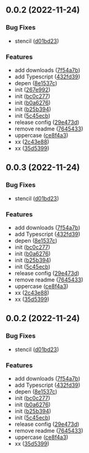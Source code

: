 ## 0.0.2 (2022-11-24)


### Bug Fixes

* stencil ([d01bd23](https://github.com/PengBoUESTC/FE-should-know/commit/d01bd23bb0f01804ddf553d054b8563206b10786))


### Features

* add downloads ([7f54a7b](https://github.com/PengBoUESTC/FE-should-know/commit/7f54a7b5b4c7a29b89e1701ed9b01d9fbfe897d7))
* add Typescript ([432fd39](https://github.com/PengBoUESTC/FE-should-know/commit/432fd39788ae729caf7fa6428fd33bc31eef8cc9))
* depen ([8e1537c](https://github.com/PengBoUESTC/FE-should-know/commit/8e1537cebdf8eb5574d3b2fed5ea3d6be6a04830))
* init ([267e992](https://github.com/PengBoUESTC/FE-should-know/commit/267e9928bde353bfc875297b5d275a8b87f3f09c))
* init ([bc0c277](https://github.com/PengBoUESTC/FE-should-know/commit/bc0c27770d473d34cdc846afb70b6737b2eadf70))
* init ([b0a6276](https://github.com/PengBoUESTC/FE-should-know/commit/b0a6276993302e1161dfe673f6eaa181e53d8731))
* init ([b25b394](https://github.com/PengBoUESTC/FE-should-know/commit/b25b39431cb382bedaed468bf4df4466236b9afc))
* init ([5c45ecb](https://github.com/PengBoUESTC/FE-should-know/commit/5c45ecbd16acbedd4e09e1377ee4d9fd8715f1bf))
* release config ([29e473d](https://github.com/PengBoUESTC/FE-should-know/commit/29e473deaa1bba428bcd57cb235c146c12f5e61a))
* remove readme ([7645433](https://github.com/PengBoUESTC/FE-should-know/commit/76454337b8f7135a67370b2dd0e7066b4192c223))
* uppercase ([ce8f4a3](https://github.com/PengBoUESTC/FE-should-know/commit/ce8f4a3ac024fdc9ab106c81e4e3155a5ff4568a))
* xx ([2c43e88](https://github.com/PengBoUESTC/FE-should-know/commit/2c43e8817cebcc09b3407c22bd3f3f683e4c9079))
* xx ([35d5399](https://github.com/PengBoUESTC/FE-should-know/commit/35d5399ffe6cc94c60b63add780feaaed5f25bbc))



## 0.0.3 (2022-11-24)


### Bug Fixes

* stencil ([d01bd23](https://github.com/PengBoUESTC/FE-should-know/commit/d01bd23bb0f01804ddf553d054b8563206b10786))


### Features

* add downloads ([7f54a7b](https://github.com/PengBoUESTC/FE-should-know/commit/7f54a7b5b4c7a29b89e1701ed9b01d9fbfe897d7))
* add Typescript ([432fd39](https://github.com/PengBoUESTC/FE-should-know/commit/432fd39788ae729caf7fa6428fd33bc31eef8cc9))
* depen ([8e1537c](https://github.com/PengBoUESTC/FE-should-know/commit/8e1537cebdf8eb5574d3b2fed5ea3d6be6a04830))
* init ([bc0c277](https://github.com/PengBoUESTC/FE-should-know/commit/bc0c27770d473d34cdc846afb70b6737b2eadf70))
* init ([b0a6276](https://github.com/PengBoUESTC/FE-should-know/commit/b0a6276993302e1161dfe673f6eaa181e53d8731))
* init ([b25b394](https://github.com/PengBoUESTC/FE-should-know/commit/b25b39431cb382bedaed468bf4df4466236b9afc))
* init ([5c45ecb](https://github.com/PengBoUESTC/FE-should-know/commit/5c45ecbd16acbedd4e09e1377ee4d9fd8715f1bf))
* release config ([29e473d](https://github.com/PengBoUESTC/FE-should-know/commit/29e473deaa1bba428bcd57cb235c146c12f5e61a))
* remove readme ([7645433](https://github.com/PengBoUESTC/FE-should-know/commit/76454337b8f7135a67370b2dd0e7066b4192c223))
* uppercase ([ce8f4a3](https://github.com/PengBoUESTC/FE-should-know/commit/ce8f4a3ac024fdc9ab106c81e4e3155a5ff4568a))
* xx ([2c43e88](https://github.com/PengBoUESTC/FE-should-know/commit/2c43e8817cebcc09b3407c22bd3f3f683e4c9079))
* xx ([35d5399](https://github.com/PengBoUESTC/FE-should-know/commit/35d5399ffe6cc94c60b63add780feaaed5f25bbc))



## 0.0.2 (2022-11-24)


### Bug Fixes

* stencil ([d01bd23](https://github.com/PengBoUESTC/FE-should-know/commit/d01bd23bb0f01804ddf553d054b8563206b10786))


### Features

* add downloads ([7f54a7b](https://github.com/PengBoUESTC/FE-should-know/commit/7f54a7b5b4c7a29b89e1701ed9b01d9fbfe897d7))
* add Typescript ([432fd39](https://github.com/PengBoUESTC/FE-should-know/commit/432fd39788ae729caf7fa6428fd33bc31eef8cc9))
* depen ([8e1537c](https://github.com/PengBoUESTC/FE-should-know/commit/8e1537cebdf8eb5574d3b2fed5ea3d6be6a04830))
* init ([bc0c277](https://github.com/PengBoUESTC/FE-should-know/commit/bc0c27770d473d34cdc846afb70b6737b2eadf70))
* init ([b0a6276](https://github.com/PengBoUESTC/FE-should-know/commit/b0a6276993302e1161dfe673f6eaa181e53d8731))
* init ([b25b394](https://github.com/PengBoUESTC/FE-should-know/commit/b25b39431cb382bedaed468bf4df4466236b9afc))
* init ([5c45ecb](https://github.com/PengBoUESTC/FE-should-know/commit/5c45ecbd16acbedd4e09e1377ee4d9fd8715f1bf))
* release config ([29e473d](https://github.com/PengBoUESTC/FE-should-know/commit/29e473deaa1bba428bcd57cb235c146c12f5e61a))
* remove readme ([7645433](https://github.com/PengBoUESTC/FE-should-know/commit/76454337b8f7135a67370b2dd0e7066b4192c223))
* uppercase ([ce8f4a3](https://github.com/PengBoUESTC/FE-should-know/commit/ce8f4a3ac024fdc9ab106c81e4e3155a5ff4568a))
* xx ([35d5399](https://github.com/PengBoUESTC/FE-should-know/commit/35d5399ffe6cc94c60b63add780feaaed5f25bbc))



